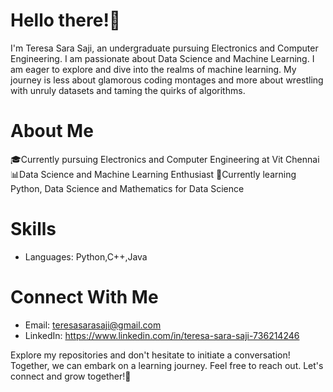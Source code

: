 # **Hello there!👋**
I'm Teresa Sara Saji, an undergraduate pursuing Electronics and Computer Engineering. I am passionate about Data Science and Machine Learning. I am eager to explore and dive into the realms of machine learning. My journey is less about glamorous coding montages and more about wrestling with unruly datasets and taming the quirks of algorithms.
# About Me
🎓Currently pursuing Electronics and Computer Engineering at Vit Chennai
📊Data Science and Machine Learning Enthusiast
🤖Currently learning Python, Data Science and Mathematics for Data Science
# Skills
* Languages: Python,C++,Java
# Connect With Me
* Email: teresasarasaji@gmail.com
* LinkedIn: https://www.linkedin.com/in/teresa-sara-saji-736214246

Explore my repositories and don't hesitate to initiate a conversation! Together, we can embark on a learning journey. Feel free to reach out. Let's connect and grow together!🌟




